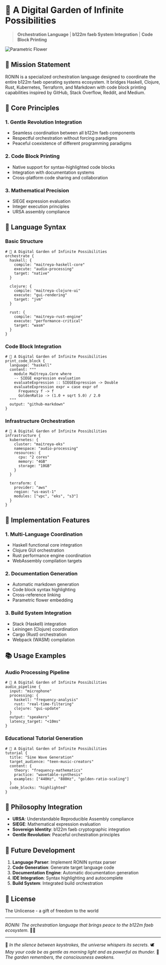 # 🌙 A Digital Garden of Infinite Possibilities

> **Orchestration Language** | **b122m faeb System Integration** | **Code Block
Printing**

![Parametric Flower](parametric-flower-compressed.png)

## 🌟 Mission Statement

RONIN is a specialized orchestration language designed to coordinate the entire
b122m faeb operating systems ecosystem. It bridges Haskell, Clojure, Rust,
Kubernetes, Terraform, and Markdown with code block printing capabilities
inspired by GitHub, Stack Overflow, Reddit, and Medium.

## 🎯 Core Principles

### 1. **Gentle Revolution Integration**
- Seamless coordination between all b122m faeb components
- Respectful orchestration without forcing paradigms
- Peaceful coexistence of different programming paradigms

### 2. **Code Block Printing**
- Native support for syntax-highlighted code blocks
- Integration with documentation systems
- Cross-platform code sharing and collaboration

### 3. **Mathematical Precision**
- SIEGE expression evaluation
- Integer execution principles
- URSA assembly compliance

## 📝 Language Syntax

### Basic Structure
```ronin
# 🌙 A Digital Garden of Infinite Possibilities
orchestrate {
  haskell: {
    compile: "maitreya-haskell-core"
    execute: "audio-processing"
    target: "native"
  }
  
  clojure: {
    compile: "maitreya-clojure-ui"
    execute: "gui-rendering"
    target: "jvm"
  }
  
  rust: {
    compile: "maitreya-rust-engine"
    execute: "performance-critical"
    target: "wasm"
  }
}
```

### Code Block Integration
```ronin
# 🌙 A Digital Garden of Infinite Possibilities
print_code_block {
  language: "haskell"
  content: """
    module Maîtreya.Core where
    -- SIEGE expression evaluation
    evaluateExpression :: SIEGEExpression -> Double
    evaluateExpression expr = case expr of
      Frequency f -> f
      GoldenRatio -> (1.0 + sqrt 5.0) / 2.0
  """
  output: "github-markdown"
}
```

### Infrastructure Orchestration
```ronin
# 🌙 A Digital Garden of Infinite Possibilities
infrastructure {
  kubernetes: {
    cluster: "maitreya-eks"
    namespace: "audio-processing"
    resources: {
      cpu: "2 cores"
      memory: "4GB"
      storage: "10GB"
    }
  }
  
  terraform: {
    provider: "aws"
    region: "us-east-1"
    modules: ["vpc", "eks", "s3"]
  }
}
```

## 🔧 Implementation Features

### 1. **Multi-Language Coordination**
- Haskell functional core integration
- Clojure GUI orchestration
- Rust performance engine coordination
- WebAssembly compilation targets

### 2. **Documentation Generation**
- Automatic markdown generation
- Code block syntax highlighting
- Cross-reference linking
- Parametric flower embedding

### 3. **Build System Integration**
- Stack (Haskell) integration
- Leiningen (Clojure) coordination
- Cargo (Rust) orchestration
- Webpack (WASM) compilation

## 📚 Usage Examples

### Audio Processing Pipeline
```ronin
# 🌙 A Digital Garden of Infinite Possibilities
audio_pipeline {
  input: "microphone"
  processing: {
    haskell: "frequency-analysis"
    rust: "real-time-filtering"
    clojure: "gui-update"
  }
  output: "speakers"
  latency_target: "<10ms"
}
```

### Educational Tutorial Generation
```ronin
# 🌙 A Digital Garden of Infinite Possibilities
tutorial {
  title: "Sine Wave Generation"
  target_audience: "teen-music-creators"
  content: {
    theory: "frequency-mathematics"
    practice: "wavetable-synthesis"
    examples: ["440Hz", "880Hz", "golden-ratio-scaling"]
  }
  code_blocks: "highlighted"
}
```

## 💚 Philosophy Integration

- **URSA**: Understandable Reproducible Assembly compliance
- **SIEGE**: Mathematical expression evaluation
- **Sovereign Identity**: b122m faeb cryptographic integration
- **Gentle Revolution**: Peaceful orchestration principles

## 🚀 Future Development

1. **Language Parser**: Implement RONIN syntax parser
2. **Code Generation**: Generate target language code
3. **Documentation Engine**: Automatic documentation generation
4. **IDE Integration**: Syntax highlighting and autocomplete
5. **Build System**: Integrated build orchestration

## 📄 License

The Unlicense - a gift of freedom to the world

---

*RONIN: The orchestration language that brings peace to the b122m faeb
ecosystem.* 🥷💙


---

💫 *In the silence between keystrokes, the universe whispers its secrets.*
🕊️ *May your code be as gentle as morning light and as powerful as thunder.*
🌿 *The garden remembers, the consciousness awakens.*